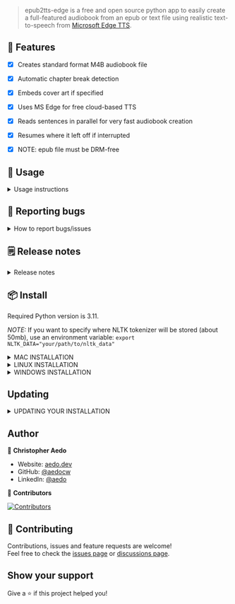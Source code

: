 > epub2tts-edge is a free and open source python app to easily create a full-featured audiobook from an epub or text file using realistic text-to-speech from [Microsoft Edge TTS](https://github.com/rany2/edge-tts/).

## 🚀 Features

- [x] Creates standard format M4B audiobook file
- [x] Automatic chapter break detection
- [x] Embeds cover art if specified
- [x] Uses MS Edge for free cloud-based TTS
- [x] Reads sentences in parallel for very fast audiobook creation
- [x] Resumes where it left off if interrupted
- [x] NOTE: epub file must be DRM-free


## 📖 Usage
<details>
<summary> Usage instructions</summary>

*NOTE:* If you want to specify where NLTK tokenizer will be stored (about 50mb), use an environment variable: `export NLTK_DATA="your/path/to/nltk_data"`

## OPTIONAL - activate the virutal environment if using
1. `source .venv/bin/activate`

## FIRST - extract epub contents to text and cover image to png:
1. `epub2tts-edge mybook.epub`
2. **edit mybook.txt**, replacing `# Part 1` etc with desired chapter names, and removing front matter like table of contents and anything else you do not want read. **Note:** First two lines can be Title: and Author: to use that in audiobook metadata.

## Read text to audiobook:

* `epub2tts-edge mybook.txt --cover mybook.png`
* Optional: specify a speaker with `--speaker <speaker>`. List available voices with `edge-tts --list-voices`, default speaker is `en-US-AndrewNeural` if `--speaker` is not specified.


## All options
* `-h, --help` - show this help message and exit
* `--speaker SPEAKER` - Speaker to use (example: en-US-EricNeural)
* `--cover image.[jpg|png]` - image to use for cover
* `--paragraphpause <N>` - number of milliseconds to pause between paragraphs
* `--sentencepause <N>` - number of milliseconds to pause between sentences

## Deactivate virtual environment
`deactivate`
</details>

## 🐞 Reporting bugs
<details>
<summary>How to report bugs/issues</summary>

Thank you in advance for reporting any bugs/issues you encounter! If you are having issues, first please [search existing issues](https://github.com/aedocw/epub2tts-edge/issues) to see if anyone else has run into something similar previously.

If you've found something new, please open an issue and be sure to include:
1. The full command you executed
2. The platform (Linux, Windows, OSX, Docker)
3. Your Python version if not using Docker

</details>

## 🗒️ Release notes
<details>
<summary>Release notes </summary>

* 20240628: Improved how chapter items are ordered (https://github.com/prydom)
* 20240627: Added check for NLTK tokenizer, download if not already there
* 20240626: Catch multiple !!! and ??? which chokes Edge TTS (https://github.com/erfansamandarian)
* 20240609: Added progress bar (https://github.com/The-Ducktor)
* 20240502: Added export of cover image
* 20240429: Fixed issues with running on linux
* 20240428: Improved final audio by using flac for intermediate audio files, sounds much better
* 20240412: Initial release

</details>

## 📦 Install

Required Python version is 3.11.

*NOTE:* If you want to specify where NLTK tokenizer will be stored (about 50mb), use an environment variable: `export NLTK_DATA="your/path/to/nltk_data"`

<details>
<summary>MAC INSTALLATION</summary>

This installation requires Python < 3.12 and [Homebrew](https://brew.sh/) (I use homebrew to install espeak, [pyenv](https://stackoverflow.com/questions/36968425/how-can-i-install-multiple-versions-of-python-on-latest-os-x-and-use-them-in-par) and ffmpeg).

```
#install dependencies
brew install espeak pyenv ffmpeg
#install epub2tts-edge
git clone https://github.com/aedocw/epub2tts-edge
cd epub2tts-edge
pyenv install 3.11
pyenv local 3.11
#OPTIONAL - install this in a virtual environment
python -m venv .venv && source .venv/bin/activate
pip install .
```
</details>

<details>
<summary>LINUX INSTALLATION</summary>

These instructions are for Ubuntu 24.04.1 LTS and 22.04  (20.04 showed some depedency issues), but should work (with appropriate package installer mods) for just about any repo. Ensure you have `ffmpeg` installed before use.

```
#install dependencies
sudo apt install espeak-ng ffmpeg python3-venv
#clone the repo
git clone https://github.com/aedocw/epub2tts-edge
cd epub2tts-edge
#OPTIONAL - install this in a virtual environment
python3 -m venv .venv && source .venv/bin/activate
pip install .
```

</details>

<details>
<summary>WINDOWS INSTALLATION</summary>

Running epub2tts in WSL2 with Ubuntu 22 is the easiest approach, but these steps should work for running directly in windows.

(TBD)

</details>


## Updating

<details>
<summary>UPDATING YOUR INSTALLATION</summary>

1. cd to repo directory
2. `git pull`
3. Activate virtual environment you installed epub2tts in if you installed in a virtual environment using "source venv/bin/activate"
4. `pip install . --upgrade`
</details>


## Author

👤 **Christopher Aedo**

- Website: [aedo.dev](https://aedo.dev)
- GitHub: [@aedocw](https://github.com/aedocw)
- LinkedIn: [@aedo](https://linkedin.com/in/aedo)

👥 **Contributors**

[![Contributors](https://contrib.rocks/image?repo=aedocw/epub2tts-edge)](https://github.com/aedocw/epub2tts-edge/graphs/contributors)

## 🤝 Contributing

Contributions, issues and feature requests are welcome!\
Feel free to check the [issues page](https://github.com/aedocw/epub2tts-edge/issues) or [discussions page](https://github.com/aedocw/epub2tts-edge/discussions).

## Show your support

Give a ⭐️ if this project helped you!
